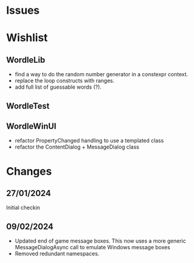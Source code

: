 # Issues

# Wishlist

## WordleLib
- find a way to do the random number generator in a constexpr context.
- replace the loop constructs with ranges.
- add full list of guessable words (?).

## WordleTest


## WordleWinUI
- refactor PropertyChanged handling to use a templated class
- refactor the ContentDialog + MessageDialog class


# Changes
## 27/01/2024
Initial checkin

## 09/02/2024
- Updated end of game message boxes. This now uses a more generic MessageDialogAsync call to emulate Windows message boxes
- Removed redundant namespaces.

